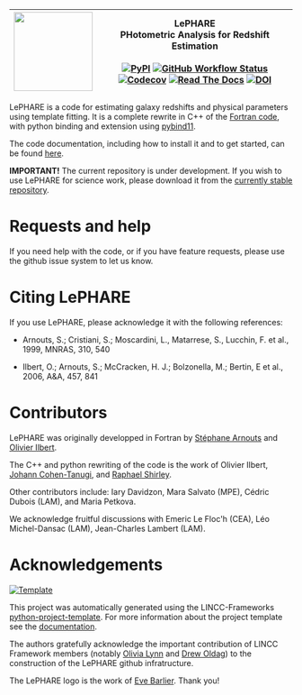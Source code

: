   | <img src="https://avatars.githubusercontent.com/u/165841626?s=400&u=ff86bd4c19a9d36958cf1b47d84849dbe25c274a&v=4" width="140"/> | LePHARE <br> PHotometric Analysis for Redshift Estimation <br> <br> [![PyPI](https://img.shields.io/pypi/v/lephare?color=blue&logo=pypi&logoColor=white)](https://pypi.org/project/lephare/) [![GitHub Workflow Status](https://img.shields.io/github/actions/workflow/status/lincc-frameworks/lephare/smoke-test.yml)](https://github.com/lephare-photoz/lephare/actions/workflows/smoke-test.yml) [![Codecov](https://codecov.io/gh/lephare-photoz/lephare/branch/main/graph/badge.svg)](https://codecov.io/gh/lephare-photoz/lephare) [![Read The Docs](https://img.shields.io/readthedocs/lephare)](https://lephare.readthedocs.io/) [![DOI](https://zenodo.org/badge/307380211.svg)](https://zenodo.org/records/14162574)|
|---|---|

LePHARE is a code for estimating galaxy redshifts and physical parameters using template fitting. It is a complete rewrite in C++ of the [Fortran code](https://www.cfht.hawaii.edu/~arnouts/LEPHARE), with python binding and extension using [pybind11](https://github.com/pybind/pybind11).

The code documentation, including how to install it and to get started, can be found [here](https://lephare.readthedocs.io/).

**IMPORTANT!** The current repository is under development. If you wish to use LePHARE for science work, please download it from the [currently stable repository](https://gitlab.lam.fr/Galaxies/LEPHARE/).

# Requests and help

If you need help with the code, or if you have feature requests, please use the github issue system to let us know.

# Citing LePHARE

If you use LePHARE, please acknowledge it with the following references:

- Arnouts, S.; Cristiani, S.; Moscardini, L., Matarrese, S., Lucchin, F.  et al., 1999, MNRAS,  310, 540

- Ilbert, O.; Arnouts, S.; McCracken, H. J.; Bolzonella, M.; Bertin, E et al., 2006, A&A, 457, 841

# Contributors

LePHARE was originally developped in Fortran by [Stéphane Arnouts](https://people.lam.fr/arnouts.stephane/) and [Olivier Ilbert](https://people.lam.fr/ilbert.olivier/).

The C++ and python rewriting of the code is the work of Olivier Ilbert, [Johann Cohen-Tanugi](https://github.com/johannct), and [Raphael Shirley](http://raphaelshirley.co.uk/).

Other contributors include:
Iary Davidzon, Mara Salvato (MPE), Cédric Dubois (LAM), and Maria Petkova.

We acknowledge fruitful discussions with
Emeric Le Floc'h (CEA), Léo Michel-Dansac (LAM), Jean-Charles Lambert (LAM).


# Acknowledgements
[![Template](https://img.shields.io/badge/Template-LINCC%20Frameworks%20Python%20Project%20Template-brightgreen)](https://lincc-ppt.readthedocs.io/en/latest/)

This project was automatically generated using the LINCC-Frameworks [python-project-template](https://github.com/lincc-frameworks/python-project-template).
For more information about the project template see the [documentation](https://lincc-ppt.readthedocs.io/en/latest/).

The authors gratefully acknowledge the important contribution of LINCC Framework members (notably [Olivia Lynn](https://github.com/OliviaLynn) and [Drew Oldag](https://github.com/drewoldag)) to the
construction of the LePHARE github infratructure.

The LePHARE logo is the work of [Eve Barlier](https://www.instagram.com/eve.barlier/). Thank you!
